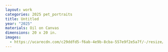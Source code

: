 ```yaml
---
layout: work
categories: 2025 pet_portraits
title: Untitled
year: "2025"
materials: Oil on Canvas
dimensions: 20 x 20 in.
images:
  - https://ucarecdn.com/c29ddfd5-f6ab-4e9b-8cba-557e9f2e5a7f/-/resize/2400/-/quality/lightest/-/format/auto/
---
```

